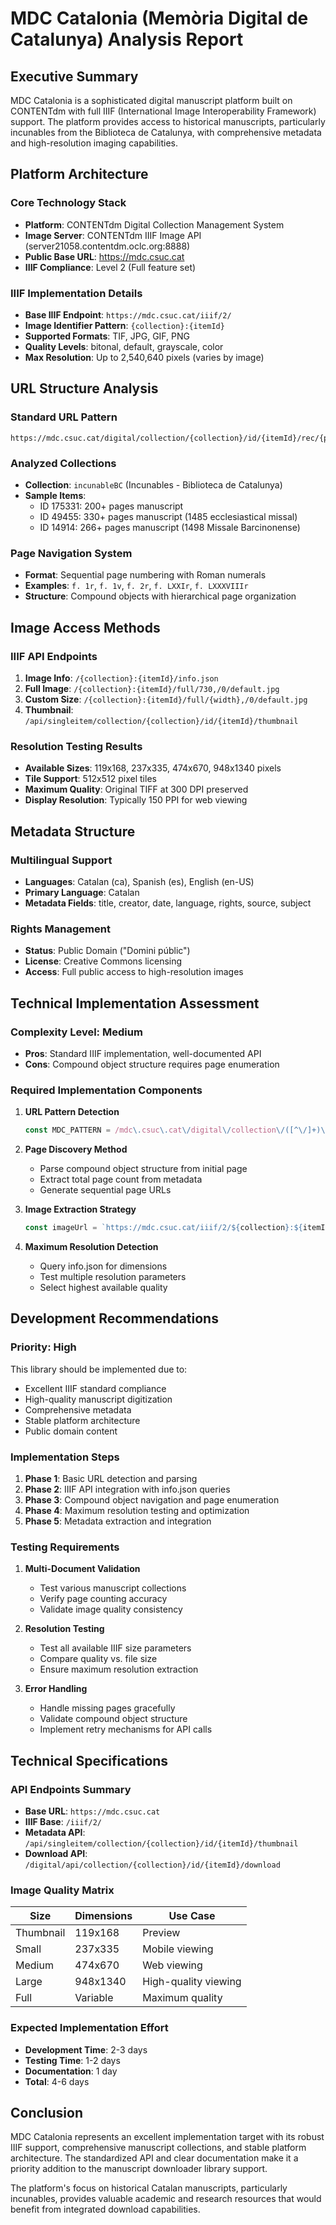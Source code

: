 # MDC Catalonia (Memòria Digital de Catalunya) Analysis Report

## Executive Summary
MDC Catalonia is a sophisticated digital manuscript platform built on CONTENTdm with full IIIF (International Image Interoperability Framework) support. The platform provides access to historical manuscripts, particularly incunables from the Biblioteca de Catalunya, with comprehensive metadata and high-resolution imaging capabilities.

## Platform Architecture

### Core Technology Stack
- **Platform**: CONTENTdm Digital Collection Management System
- **Image Server**: CONTENTdm IIIF Image API (server21058.contentdm.oclc.org:8888)
- **Public Base URL**: https://mdc.csuc.cat
- **IIIF Compliance**: Level 2 (Full feature set)

### IIIF Implementation Details
- **Base IIIF Endpoint**: `https://mdc.csuc.cat/iiif/2/`
- **Image Identifier Pattern**: `{collection}:{itemId}`
- **Supported Formats**: TIF, JPG, GIF, PNG
- **Quality Levels**: bitonal, default, grayscale, color
- **Max Resolution**: Up to 2,540,640 pixels (varies by image)

## URL Structure Analysis

### Standard URL Pattern
```
https://mdc.csuc.cat/digital/collection/{collection}/id/{itemId}/rec/{pageNumber}
```

### Analyzed Collections
- **Collection**: `incunableBC` (Incunables - Biblioteca de Catalunya)
- **Sample Items**:
  - ID 175331: 200+ pages manuscript
  - ID 49455: 330+ pages manuscript (1485 ecclesiastical missal)
  - ID 14914: 266+ pages manuscript (1498 Missale Barcinonense)

### Page Navigation System
- **Format**: Sequential page numbering with Roman numerals
- **Examples**: `f. 1r`, `f. 1v`, `f. 2r`, `f. LXXIr`, `f. LXXXVIIIr`
- **Structure**: Compound objects with hierarchical page organization

## Image Access Methods

### IIIF API Endpoints
1. **Image Info**: `/{collection}:{itemId}/info.json`
2. **Full Image**: `/{collection}:{itemId}/full/730,/0/default.jpg`
3. **Custom Size**: `/{collection}:{itemId}/full/{width},/0/default.jpg`
4. **Thumbnail**: `/api/singleitem/collection/{collection}/id/{itemId}/thumbnail`

### Resolution Testing Results
- **Available Sizes**: 119x168, 237x335, 474x670, 948x1340 pixels
- **Tile Support**: 512x512 pixel tiles
- **Maximum Quality**: Original TIFF at 300 DPI preserved
- **Display Resolution**: Typically 150 PPI for web viewing

## Metadata Structure

### Multilingual Support
- **Languages**: Catalan (ca), Spanish (es), English (en-US)
- **Primary Language**: Catalan
- **Metadata Fields**: title, creator, date, language, rights, source, subject

### Rights Management
- **Status**: Public Domain ("Domini públic")
- **License**: Creative Commons licensing
- **Access**: Full public access to high-resolution images

## Technical Implementation Assessment

### Complexity Level: **Medium**
- **Pros**: Standard IIIF implementation, well-documented API
- **Cons**: Compound object structure requires page enumeration

### Required Implementation Components

1. **URL Pattern Detection**
   ```javascript
   const MDC_PATTERN = /mdc\.csuc\.cat\/digital\/collection\/([^\/]+)\/id\/(\d+)/;
   ```

2. **Page Discovery Method**
   - Parse compound object structure from initial page
   - Extract total page count from metadata
   - Generate sequential page URLs

3. **Image Extraction Strategy**
   ```javascript
   const imageUrl = `https://mdc.csuc.cat/iiif/2/${collection}:${itemId}/full/full/0/default.jpg`;
   ```

4. **Maximum Resolution Detection**
   - Query info.json for dimensions
   - Test multiple resolution parameters
   - Select highest available quality

## Development Recommendations

### Priority: **High**
This library should be implemented due to:
- Excellent IIIF standard compliance
- High-quality manuscript digitization
- Comprehensive metadata
- Stable platform architecture
- Public domain content

### Implementation Steps

1. **Phase 1**: Basic URL detection and parsing
2. **Phase 2**: IIIF API integration with info.json queries
3. **Phase 3**: Compound object navigation and page enumeration
4. **Phase 4**: Maximum resolution testing and optimization
5. **Phase 5**: Metadata extraction and integration

### Testing Requirements

1. **Multi-Document Validation**
   - Test various manuscript collections
   - Verify page counting accuracy
   - Validate image quality consistency

2. **Resolution Testing**
   - Test all available IIIF size parameters
   - Compare quality vs. file size
   - Ensure maximum resolution extraction

3. **Error Handling**
   - Handle missing pages gracefully
   - Validate compound object structure
   - Implement retry mechanisms for API calls

## Technical Specifications

### API Endpoints Summary
- **Base URL**: `https://mdc.csuc.cat`
- **IIIF Base**: `/iiif/2/`
- **Metadata API**: `/api/singleitem/collection/{collection}/id/{itemId}/thumbnail`
- **Download API**: `/digital/api/collection/{collection}/id/{itemId}/download`

### Image Quality Matrix
| Size | Dimensions | Use Case |
|------|------------|----------|
| Thumbnail | 119x168 | Preview |
| Small | 237x335 | Mobile viewing |
| Medium | 474x670 | Web viewing |
| Large | 948x1340 | High-quality viewing |
| Full | Variable | Maximum quality |

### Expected Implementation Effort
- **Development Time**: 2-3 days
- **Testing Time**: 1-2 days
- **Documentation**: 1 day
- **Total**: 4-6 days

## Conclusion

MDC Catalonia represents an excellent implementation target with its robust IIIF support, comprehensive manuscript collections, and stable platform architecture. The standardized API and clear documentation make it a priority addition to the manuscript downloader library support.

The platform's focus on historical Catalan manuscripts, particularly incunables, provides valuable academic and research resources that would benefit from integrated download capabilities.